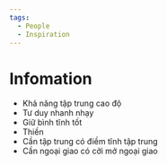 ```yaml
---
tags:
  - People
  - Inspiration
---
```

# Infomation

- Khả năng tập trung cao độ
- Tư duy nhanh nhạy
- Giữ bình tĩnh tốt
- Thiền
- Cần tập trung có điềm tĩnh tập trung
- Cần ngoại giao có cởi mở ngoại giao